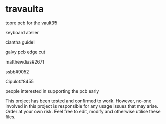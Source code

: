 # travaulta

topre pcb for the vault35

  
keyboard atelier

  
ciantha guide!

galvy pcb edge cut

matthewdias\#2671  

ssbb\#9052

Cipulot\#8455  

  
people interested in supporting the pcb early 

This project has been tested and confirmed to work. However, no-one involved in this project is responsible for any usage issues that may arise. Order at your own risk. Feel free to edit, modify and otherwise utilise these files.
